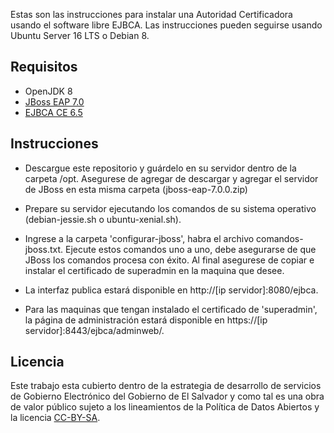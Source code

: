 Estas son las instrucciones para instalar una Autoridad Certificadora usando el software libre EJBCA. Las instrucciones pueden seguirse usando Ubuntu Server 16 LTS o Debian 8. 

## Requisitos

* OpenJDK 8
* [JBoss EAP 7.0](https://developers.redhat.com/download-manager/file/jboss-eap-7.0.0.zip) 
* [EJBCA CE 6.5](https://sourceforge.net/projects/ejbca/files/ejbca6/ejbca_6_5_0/ejbca_ce_6_5.0.5.zip)


## Instrucciones

- Descargue este repositorio y guárdelo en su servidor dentro de la carpeta /opt. Asegurese de agregar de descargar y agregar el servidor de JBoss en esta misma carpeta (jboss-eap-7.0.0.zip)
 
- Prepare su servidor ejecutando los comandos de su sistema operativo (debian-jessie.sh o ubuntu-xenial.sh).  

- Ingrese a la carpeta 'configurar-jboss', habra el archivo comandos-jboss.txt. Ejecute estos comandos uno a uno, debe asegurarse de que JBoss los comandos procesa con éxito. Al final asegurese de copiar e instalar el certificado de superadmin en la maquina que desee. 

- La interfaz publica estará disponible en http://[ip servidor]:8080/ejbca. 

- Para las maquinas que tengan instalado el certificado de 'superadmin', la página de administración estará disponible en https://[ip servidor]:8443/ejbca/adminweb/. 

## Licencia

Este trabajo esta cubierto dentro de la estrategia de desarrollo de servicios de Gobierno Electrónico del Gobierno de El Salvador y como tal es una obra de valor público sujeto a los lineamientos de la Política de Datos Abiertos y la licencia [CC-BY-SA](https://creativecommons.org/licenses/by-sa/3.0/deed.es).  
